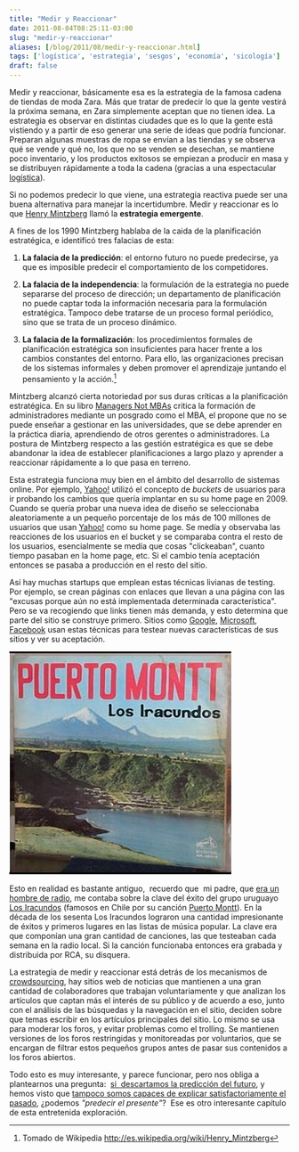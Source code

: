 ```yaml
---
title: "Medir y Reaccionar"
date: 2011-08-04T08:25:11-03:00
slug: "medir-y-reaccionar"
aliases: [/blog/2011/08/medir-y-reaccionar.html]
tags: ['logística', 'estrategia', 'sesgos', 'economía', 'sicología']
draft: false
---
```

 
Medir y reaccionar, básicamente esa es la estrategia de la famosa cadena
de tiendas de moda Zara. Más que tratar de predecir lo que la gente
vestirá la próxima semana, en Zara simplemente aceptan que no tienen
idea. La estrategia es observar en distintas ciudades que es lo que la
gente está vistiendo y a partir de eso generar una serie de ideas que
podría funcionar. Preparan algunas muestras de ropa se envían a las
tiendas y se observa qué se vende y qué no, los que no se venden se
desechan, se mantiene poco inventario, y los productos exitosos se
empiezan a producir en masa y se distribuyen rápidamente a toda la
cadena (gracias a una espectacular
[logística](http://hbswk.hbs.edu/archive/4652.html)).

Si no podemos predecir lo que viene, una estrategia reactiva puede ser
una buena alternativa para manejar la incertidumbre. Medir y reaccionar
es lo que [Henry Mintzberg](http://www.mintzberg.org/) llamó la
**estrategia emergente**.

A fines de los 1990 Mintzberg hablaba de la caida de la planificación
estratégica, e identificó tres falacias de esta:

1.  **La falacia de la predicción**: el entorno futuro no puede
    predecirse, ya que es imposible predecir el comportamiento de los
    competidores.

2.  **La falacia de la independencia**: la formulación de la estrategia
    no puede separarse del proceso de dirección; un departamento de
    planificación no puede captar toda la información necesaria para la
    formulación estratégica. Tampoco debe tratarse de un proceso formal
    periódico, sino que se trata de un proceso dinámico.

3.  **La falacia de la formalización**: los procedimientos formales de
    planificación estratégica son insuficientes para hacer frente a los
    cambios constantes del entorno. Para ello, las organizaciones
    precisan de los sistemas informales y deben promover el aprendizaje
    juntando el pensamiento y la acción.[^1]

Mintzberg alcanzó cierta notoriedad por sus duras críticas a la
planificación estratégica. 
En su libro [Managers Not MBAs](http://www.amazon.com/gp/product/B001UQ6WW8/ref=as_li_qf_sp_asin_tl?ie=UTF8&tag=lanaturaledel-20&linkCode=as2&camp=217145&creative=399373&creativeASIN=B001UQ6WW8) critica
la formación de administradores mediante un posgrado como el MBA, el
propone que no se puede enseñar a gestionar en las universidades, que se
debe aprender en la práctica diaria, aprendiendo de otros gerentes o
administradores. La postura de Mintzberg respecto a las gestión
estratégica es que se debe abandonar la idea de establecer
planificaciones a largo plazo y aprender a reaccionar rápidamente a lo
que pasa en terreno.

Esta estrategia funciona muy bien en el ámbito del desarrollo de
sistemas online. Por ejemplo, [Yahoo!](http://www.yahoo.com) utilizó el
concepto de _buckets_ de usuarios para ir probando los cambios que
quería implantar en su su home page en 2009. Cuando se quería probar una
nueva idea de diseño se seleccionaba aleatoriamente a un pequeño
porcentaje de los más de 100 millones de usuarios que usan
[Yahoo!](http://www.yahoo.com) como su home page. Se medía y observaba
las reacciones de los usuarios en el bucket y se comparaba contra el
resto de los usuarios, esencialmente se medía que cosas "clickeaban",
cuanto tiempo pasaban en la home page, etc. Si el cambio tenía
aceptación entonces se pasaba a producción en el resto del sitio.

Así hay muchas startups que emplean estas técnicas livianas de testing.
Por ejemplo, se crean páginas con enlaces que llevan a una página con
las "excusas porque aún no está implementada determinada
característica". Pero se va recogiendo que links tienen más demanda, y
esto determina que parte del sitio se construye primero. Sitios como
[Google](http://www.google.com), [Microsoft](http://www.microsoft.com),
[Facebook](http://www.facebook.com) usan estas técnicas para testear
nuevas características de sus sitios y ver su aceptación.

![](puerto-mont.jpg)

Esto en realidad es bastante antiguo,  recuerdo que  mi padre, que 
[era un hombre de radio](https://www.akarru.com/blog/2010/09/23/el-espiritu-de-la-radio/), me contaba sobre la clave del éxito del grupo uruguayo 
[Los Iracundos](http://www.losiracundos.com.uy/) (famosos en Chile por su
canción [Puerto Montt](http://www.youtube.com/watch?v=5TePzHvg_3g)). En
la década de los sesenta Los Iracundos lograron una cantidad
impresionante de éxitos y primeros lugares en las listas de música
popular. La clave era que componían una gran cantidad de canciones, las
que testeaban cada semana en la radio local. Si la canción funcionaba
entonces era grabada y distribuida por RCA, su disquera.

La estrategia de medir y reaccionar está detrás de los mecanismos de
[crowdsourcing](http://es.wikipedia.org/wiki/Crowdsourcing), hay sitios
web de noticias que mantienen a una gran cantidad de colaboradores que
trabajan voluntariamente y que analizan los artículos que captan más el
interés de su público y de acuerdo a eso, junto con el análisis de las
búsquedas y la navegación en el sitio, deciden sobre que temas escribir
en los artículos principales del sitio. Lo mismo se usa para moderar los
foros, y evitar problemas como el trolling. Se mantienen versiones de
los foros restringidas y monitoreadas por voluntarios, que se encargan
de filtrar estos pequeños grupos antes de pasar sus contenidos a los
foros abiertos.

Todo esto es muy interesante, y parece funcionar, pero nos obliga a
plantearnos una pregunta: 
[si  descartamos la predicción del futuro](/blog/2011/07/predicciones.html), 
y hemos visto que [tampoco somos capaces de explicar satisfactoriamente el
pasado](/blog/2011/07/razonamiento-circular.html),
¿podemos *"predecir el presente"*?  Ese es otro interesante capítulo
de esta entretenida exploración.

[^1]: Tomado de Wikipedia <http://es.wikipedia.org/wiki/Henry_Mintzberg>
